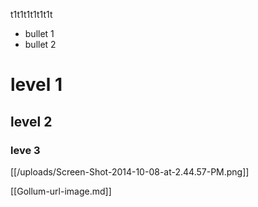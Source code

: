 t1t1t1t1t1t1t

* bullet 1
* bullet 2


# level 1
## level 2
### leve 3

[[/uploads/Screen-Shot-2014-10-08-at-2.44.57-PM.png]]

[[Gollum-url-image.md]]


